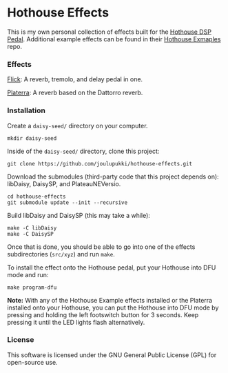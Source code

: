 # Hothouse Effects

This is my own personal collection of effects built for the [Hothouse DSP Pedal](https://clevelandmusicco.com/hothouse-diy-digital-signal-processing-platform-kit/). Additional example effects can be found in their [Hothouse Exmaples](https://github.com/clevelandmusicco/HothouseExamples/) repo.

### Effects

[Flick](src/Flick/): A reverb, tremolo, and delay pedal in one.

[Platerra](src/Platerra/): A reverb based on the Dattorro reverb.

### Installation

Create a `daisy-seed/` directory on your computer.
```
mkdir daisy-seed
```

Inside of the `daisy-seed/` directory, clone this project:
```
git clone https://github.com/joulupukki/hothouse-effects.git
```

Download the submodules (third-party code that this project depends on): libDaisy, DaisySP, and PlateauNEVersio.
```
cd hothouse-effects
git submodule update --init --recursive
```

Build libDaisy and DaisySP (this may take a while):
```
make -C libDaisy
make -C DaisySP
```

Once that is done, you should be able to go into one of the effects subdirectories (`src/xyz`) and run `make`.

To install the effect onto the Hothouse pedal, put your Hothouse into DFU mode and run:
```
make program-dfu
```

**Note:** With any of the Hothouse Example effects installed or the Platerra installed onto your Hothouse, you can put the Hothouse into DFU mode by pressing and holding the left footswitch button for 3 seconds. Keep pressing it until the LED lights flash alternatively.

### License

This software is licensed under the GNU General Public License (GPL) for open-source use.